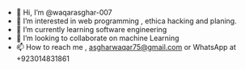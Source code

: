- 👋 Hi, I’m @waqarasghar-007
- 👀 I’m interested in web programming , ethica hacking and planing.
- 🌱 I’m currently learning software engineering
- 💞️ I’m looking to collaborate on machine Learning
- 📫 How to reach me , asgharwaqar75@gmail.com or WhatsApp at +923014831861


<!---
waqarasghar-007/waqarasghar-007 is a ✨ special ✨ repository because its `README.md` (this file) appears on your GitHub profile.
You can click the Preview link to take a look at your changes.
--->
